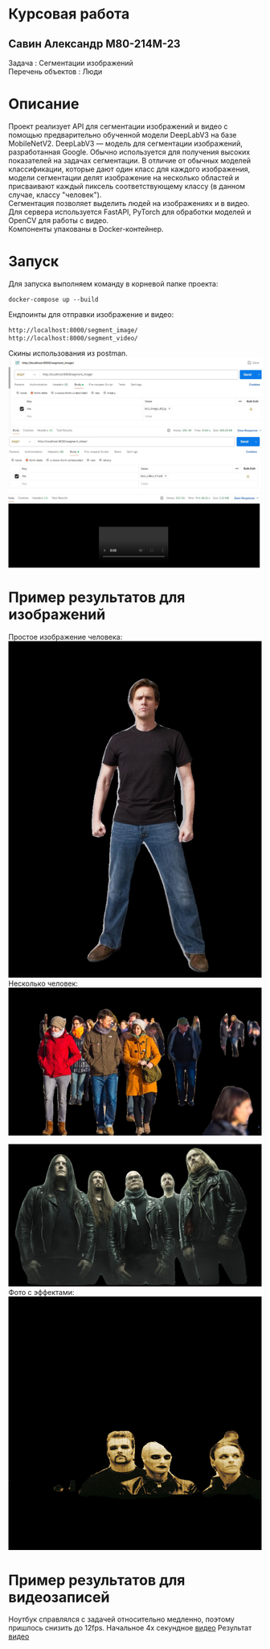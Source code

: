 # Курсовая работа
## Савин Александр М80-214М-23
Задача : Cегментации изображений  
Перечень объектов : Люди  
# Описание
Проект реализует API для сегментации изображений и видео с помощью предварительно обученной модели DeepLabV3 на базе MobileNetV2. DeepLabV3 — модель для сегментации изображений, разработанная Google. Обычно используется для получения высоких показателей на задачах сегментации. В отличие от обычных моделей классификации, которые дают один класс для каждого изображения, модели сегментации делят изображение на несколько областей и присваивают каждый пиксель соответствующему классу (в данном случае, классу "человек").  
Сегментация позволяет выделить людей на изображениях и в видео. Для сервера используется FastAPI, PyTorch для обработки моделей и OpenCV для работы с видео.  
Компоненты упакованы в Docker-контейнер.

# Запуск
Для запуска выполняем команду в корневой папке проекта: 
```
docker-compose up --build
```
Ендпоинты для отправки изображение и видео: 
```
http://localhost:8000/segment_image/
http://localhost:8000/segment_video/
```
Скины использования из postman.  
![alt text](https://github.com/Brinckley/CV_Course_project_MAI/blob/main/postman/segment_image.jpg)
![alt text](https://github.com/Brinckley/CV_Course_project_MAI/blob/main/postman/segment_video.jpg)

# Пример результатов для изображений
Простое изображение человека:  
![alt text](https://github.com/Brinckley/CV_Course_project_MAI/blob/main/results/result2.jpg)  
Несколько человек:  
![alt text](https://github.com/Brinckley/CV_Course_project_MAI/blob/main/results/result1.jpg)  
  
![alt text](https://github.com/Brinckley/CV_Course_project_MAI/blob/main/results/result4.jpg)  
Фото с эффектами:  
![alt text](https://github.com/Brinckley/CV_Course_project_MAI/blob/main/results/result3.jpg)  

# Пример результатов для видеозаписей
Ноутбук справлялся с задачей относительно медленно, поэтому пришлось снизить до 12fps.
Начальное 4х секундное [видео](https://github.com/Brinckley/CV_Course_project_MAI/blob/main/examples/test_video_2.mp4)
Результат [видео](https://github.com/Brinckley/CV_Course_project_MAI/blob/main/results/video_response_2.mp4)
